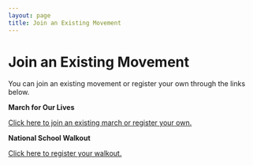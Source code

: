 ```yaml
---
layout: page
title: Join an Existing Movement
---
```


Join an Existing Movement
=========================

You can join an existing movement or register your own through the links below. 

**March for Our Lives**

[Click here to join an existing march or register your own.](https://event.marchforourlives.com/event/march-our-lives-events/search/)

**National School Walkout**

[Click here to register your walkout.](http://act.indivisible.org/event/national-school-walkout/)
